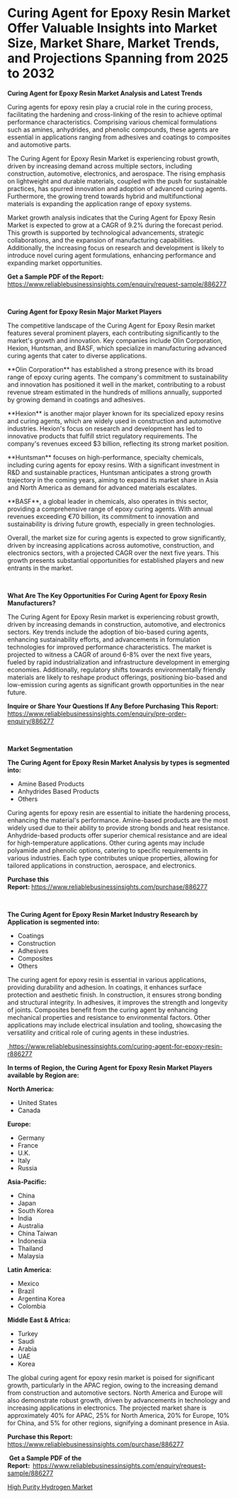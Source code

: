 <p><h1>Curing Agent for Epoxy Resin Market Offer Valuable Insights into Market Size, Market Share, Market Trends, and Projections Spanning from 2025 to 2032</h1></p><p><strong>Curing Agent for Epoxy Resin Market Analysis and Latest Trends</strong></p>
<p><p>Curing agents for epoxy resin play a crucial role in the curing process, facilitating the hardening and cross-linking of the resin to achieve optimal performance characteristics. Comprising various chemical formulations such as amines, anhydrides, and phenolic compounds, these agents are essential in applications ranging from adhesives and coatings to composites and automotive parts.</p><p>The Curing Agent for Epoxy Resin Market is experiencing robust growth, driven by increasing demand across multiple sectors, including construction, automotive, electronics, and aerospace. The rising emphasis on lightweight and durable materials, coupled with the push for sustainable practices, has spurred innovation and adoption of advanced curing agents. Furthermore, the growing trend towards hybrid and multifunctional materials is expanding the application range of epoxy systems.</p><p>Market growth analysis indicates that the Curing Agent for Epoxy Resin Market is expected to grow at a CAGR of 9.2% during the forecast period. This growth is supported by technological advancements, strategic collaborations, and the expansion of manufacturing capabilities. Additionally, the increasing focus on research and development is likely to introduce novel curing agent formulations, enhancing performance and expanding market opportunities.</p></p>
<p><strong>Get a Sample PDF of the Report:&nbsp;</strong> <a href="https://www.reliablebusinessinsights.com/enquiry/request-sample/886277?utm_campaign=3177&utm_medium=2&utm_source=Github&utm_content=ia&utm_term=02042025&utm_id=curing-agent-for-epoxy-resin">https://www.reliablebusinessinsights.com/enquiry/request-sample/886277</a></p>
<p>&nbsp;</p>
<p><strong>Curing Agent for Epoxy Resin Major Market Players</strong></p>
<p><p>The competitive landscape of the Curing Agent for Epoxy Resin market features several prominent players, each contributing significantly to the market's growth and innovation. Key companies include Olin Corporation, Hexion, Huntsman, and BASF, which specialize in manufacturing advanced curing agents that cater to diverse applications.</p><p>**Olin Corporation** has established a strong presence with its broad range of epoxy curing agents. The company's commitment to sustainability and innovation has positioned it well in the market, contributing to a robust revenue stream estimated in the hundreds of millions annually, supported by growing demand in coatings and adhesives.</p><p>**Hexion** is another major player known for its specialized epoxy resins and curing agents, which are widely used in construction and automotive industries. Hexion's focus on research and development has led to innovative products that fulfill strict regulatory requirements. The company's revenues exceed $3 billion, reflecting its strong market position.</p><p>**Huntsman** focuses on high-performance, specialty chemicals, including curing agents for epoxy resins. With a significant investment in R&D and sustainable practices, Huntsman anticipates a strong growth trajectory in the coming years, aiming to expand its market share in Asia and North America as demand for advanced materials escalates.</p><p>**BASF**, a global leader in chemicals, also operates in this sector, providing a comprehensive range of epoxy curing agents. With annual revenues exceeding €70 billion, its commitment to innovation and sustainability is driving future growth, especially in green technologies.</p><p>Overall, the market size for curing agents is expected to grow significantly, driven by increasing applications across automotive, construction, and electronics sectors, with a projected CAGR over the next five years. This growth presents substantial opportunities for established players and new entrants in the market.</p></p>
<p>&nbsp;</p>
<p><strong>What Are The Key Opportunities For Curing Agent for Epoxy Resin Manufacturers?</strong></p>
<p><p>The Curing Agent for Epoxy Resin market is experiencing robust growth, driven by increasing demands in construction, automotive, and electronics sectors. Key trends include the adoption of bio-based curing agents, enhancing sustainability efforts, and advancements in formulation technologies for improved performance characteristics. The market is projected to witness a CAGR of around 6-8% over the next five years, fueled by rapid industrialization and infrastructure development in emerging economies. Additionally, regulatory shifts towards environmentally friendly materials are likely to reshape product offerings, positioning bio-based and low-emission curing agents as significant growth opportunities in the near future.</p></p>
<p><strong>Inquire or Share Your Questions If Any Before Purchasing This Report:</strong> <a href="https://www.reliablebusinessinsights.com/enquiry/pre-order-enquiry/886277?utm_campaign=3177&utm_medium=2&utm_source=Github&utm_content=ia&utm_term=02042025&utm_id=curing-agent-for-epoxy-resin">https://www.reliablebusinessinsights.com/enquiry/pre-order-enquiry/886277</a></p>
<p>&nbsp;</p>
<p><strong>Market Segmentation</strong></p>
<p><strong>The Curing Agent for Epoxy Resin Market Analysis by types is segmented into:</strong></p>
<p><ul><li>Amine Based Products</li><li>Anhydrides Based Products</li><li>Others</li></ul></p>
<p><p>Curing agents for epoxy resin are essential to initiate the hardening process, enhancing the material's performance. Amine-based products are the most widely used due to their ability to provide strong bonds and heat resistance. Anhydride-based products offer superior chemical resistance and are ideal for high-temperature applications. Other curing agents may include polyamide and phenolic options, catering to specific requirements in various industries. Each type contributes unique properties, allowing for tailored applications in construction, aerospace, and electronics.</p></p>
<p><strong>Purchase this Report:&nbsp;</strong><a href="https://www.reliablebusinessinsights.com/purchase/886277?utm_campaign=3177&utm_medium=2&utm_source=Github&utm_content=ia&utm_term=02042025&utm_id=curing-agent-for-epoxy-resin">https://www.reliablebusinessinsights.com/purchase/886277</a></p>
<p>&nbsp;</p>
<p><strong>The Curing Agent for Epoxy Resin Market Industry Research by Application is segmented into:</strong></p>
<p><ul><li>Coatings</li><li>Construction</li><li>Adhesives</li><li>Composites</li><li>Others</li></ul></p>
<p><p>The curing agent for epoxy resin is essential in various applications, providing durability and adhesion. In coatings, it enhances surface protection and aesthetic finish. In construction, it ensures strong bonding and structural integrity. In adhesives, it improves the strength and longevity of joints. Composites benefit from the curing agent by enhancing mechanical properties and resistance to environmental factors. Other applications may include electrical insulation and tooling, showcasing the versatility and critical role of curing agents in these industries.</p></p>
<p><a href="https://www.reliablebusinessinsights.com/curing-agent-for-epoxy-resin-r886277?utm_campaign=3177&utm_medium=2&utm_source=Github&utm_content=ia&utm_term=02042025&utm_id=curing-agent-for-epoxy-resin">&nbsp;https://www.reliablebusinessinsights.com/curing-agent-for-epoxy-resin-r886277</a></p>
<p><strong>In terms of Region, the Curing Agent for Epoxy Resin Market Players available by Region are:</strong></p>
<p>
    <p> <strong> North America: </strong>
        <ul>
            <li>United States</li>
            <li>Canada</li>
        </ul>
        </p> 
    <p> <strong> Europe: </strong>
        <ul>
            <li>Germany</li>
            <li>France</li>
            <li>U.K.</li>
            <li>Italy</li>
            <li>Russia</li>
        </ul>
        </p> 
    <p> <strong> Asia-Pacific: </strong>
        <ul>
            <li>China</li>
            <li>Japan</li>
            <li>South Korea</li>
            <li>India</li>
            <li>Australia</li>
            <li>China Taiwan</li>
            <li>Indonesia</li>
            <li>Thailand</li>
            <li>Malaysia</li>
        </ul>
        </p> 
    <p> <strong> Latin America: </strong>
        <ul>
            <li>Mexico</li>
            <li>Brazil</li>
            <li>Argentina Korea</li>
            <li>Colombia</li>
        </ul>
        </p> 
    <p> <strong> Middle East & Africa: </strong>
        <ul>
            <li>Turkey</li>
            <li>Saudi</li>
            <li>Arabia</li>
            <li>UAE</li>
            <li>Korea</li>
        </ul>
    </p>
    </p>
<p><p>The global curing agent for epoxy resin market is poised for significant growth, particularly in the APAC region, owing to the increasing demand from construction and automotive sectors. North America and Europe will also demonstrate robust growth, driven by advancements in technology and increasing applications in electronics. The projected market share is approximately 40% for APAC, 25% for North America, 20% for Europe, 10% for China, and 5% for other regions, signifying a dominant presence in Asia.</p></p>
<p><strong>Purchase this Report: </strong><a href="https://www.reliablebusinessinsights.com/purchase/886277?utm_campaign=3177&utm_medium=2&utm_source=Github&utm_content=ia&utm_term=02042025&utm_id=curing-agent-for-epoxy-resin">https://www.reliablebusinessinsights.com/purchase/886277</a></p>
<p>&nbsp;<strong>Get a Sample PDF of the Report:&nbsp;&nbsp;</strong><a href="https://www.reliablebusinessinsights.com/enquiry/request-sample/886277?utm_campaign=3177&utm_medium=2&utm_source=Github&utm_content=ia&utm_term=02042025&utm_id=curing-agent-for-epoxy-resin">https://www.reliablebusinessinsights.com/enquiry/request-sample/886277</a></p>
<p><strong></strong></p>
<p><p><a href="https://github.com/kaloyhboosh/Market-Research-Report-List-1/blob/main/high-purity-hydrogen-market.md?utm_campaign=3177&utm_medium=2&utm_source=Github&utm_content=ia&utm_term=02042025&utm_id=curing-agent-for-epoxy-resin">High Purity Hydrogen Market</a></p></p>